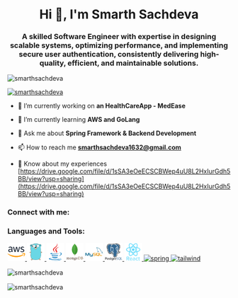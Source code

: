 <h1 align="center">Hi 👋, I'm Smarth Sachdeva</h1>
<h3 align="center">A skilled Software Engineer with expertise in designing scalable systems, optimizing performance, and implementing secure user authentication, consistently delivering high-quality, efficient, and maintainable solutions.</h3>

<p align="left"> <img src="https://komarev.com/ghpvc/?username=smarthsachdeva&label=Profile%20views&color=0e75b6&style=flat" alt="smarthsachdeva" /> </p>

<p align="left"> <a href="https://github.com/ryo-ma/github-profile-trophy"><img src="https://github-profile-trophy.vercel.app/?username=smarthsachdeva" alt="smarthsachdeva" /></a> </p>

- 🔭 I’m currently working on **an HealthCareApp - MedEase**

- 🌱 I’m currently learning **AWS and GoLang**

- 💬 Ask me about **Spring Framework & Backend Development**

- 📫 How to reach me **smarthsachdeva1632@gmail.com**

- 📄 Know about my experiences [https://drive.google.com/file/d/1sSA3eOeECSCBWep4uU8L2HxIurGdh5BB/view?usp=sharing](https://drive.google.com/file/d/1sSA3eOeECSCBWep4uU8L2HxIurGdh5BB/view?usp=sharing)

<h3 align="left">Connect with me:</h3>
<p align="left">
</p>

<h3 align="left">Languages and Tools:</h3>
<p align="left"> <a href="https://aws.amazon.com" target="_blank" rel="noreferrer"> <img src="https://raw.githubusercontent.com/devicons/devicon/master/icons/amazonwebservices/amazonwebservices-original-wordmark.svg" alt="aws" width="40" height="40"/> </a> <a href="https://golang.org" target="_blank" rel="noreferrer"> <img src="https://raw.githubusercontent.com/devicons/devicon/master/icons/go/go-original.svg" alt="go" width="40" height="40"/> </a> <a href="https://www.java.com" target="_blank" rel="noreferrer"> <img src="https://raw.githubusercontent.com/devicons/devicon/master/icons/java/java-original.svg" alt="java" width="40" height="40"/> </a> <a href="https://www.mongodb.com/" target="_blank" rel="noreferrer"> <img src="https://raw.githubusercontent.com/devicons/devicon/master/icons/mongodb/mongodb-original-wordmark.svg" alt="mongodb" width="40" height="40"/> </a> <a href="https://www.mysql.com/" target="_blank" rel="noreferrer"> <img src="https://raw.githubusercontent.com/devicons/devicon/master/icons/mysql/mysql-original-wordmark.svg" alt="mysql" width="40" height="40"/> </a> <a href="https://www.postgresql.org" target="_blank" rel="noreferrer"> <img src="https://raw.githubusercontent.com/devicons/devicon/master/icons/postgresql/postgresql-original-wordmark.svg" alt="postgresql" width="40" height="40"/> </a> <a href="https://reactjs.org/" target="_blank" rel="noreferrer"> <img src="https://raw.githubusercontent.com/devicons/devicon/master/icons/react/react-original-wordmark.svg" alt="react" width="40" height="40"/> </a> <a href="https://spring.io/" target="_blank" rel="noreferrer"> <img src="https://www.vectorlogo.zone/logos/springio/springio-icon.svg" alt="spring" width="40" height="40"/> </a> <a href="https://tailwindcss.com/" target="_blank" rel="noreferrer"> <img src="https://www.vectorlogo.zone/logos/tailwindcss/tailwindcss-icon.svg" alt="tailwind" width="40" height="40"/> </a> </p>

<p><img align="center" src="https://github-readme-stats.vercel.app/api/top-langs?username=smarthsachdeva&show_icons=true&locale=en&layout=compact" alt="smarthsachdeva" /></p>

<p><img align="center" src="https://github-readme-streak-stats.herokuapp.com/?user=smarthsachdeva&" alt="smarthsachdeva" /></p>
